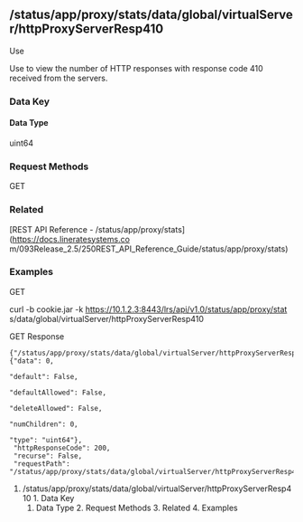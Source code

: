 ## /status/app/proxy/stats/data/global/virtualServer/httpProxyServerResp410

Use

Use to view the number of HTTP responses with response code 410 received from
the servers.

### Data Key

#### Data Type

uint64

### Request Methods

GET

### Related

[REST API Reference - /status/app/proxy/stats](https://docs.lineratesystems.co
m/093Release_2.5/250REST_API_Reference_Guide/status/app/proxy/stats)

### Examples

GET

curl -b cookie.jar -k https://10.1.2.3:8443/lrs/api/v1.0/status/app/proxy/stat
s/data/global/virtualServer/httpProxyServerResp410

GET Response

    
    {"/status/app/proxy/stats/data/global/virtualServer/httpProxyServerResp410": {"data": 0,
                                                                                "default": False,
                                                                                "defaultAllowed": False,
                                                                                "deleteAllowed": False,
                                                                                "numChildren": 0,
                                                                                "type": "uint64"},
     "httpResponseCode": 200,
     "recurse": False,
     "requestPath": "/status/app/proxy/stats/data/global/virtualServer/httpProxyServerResp410"}
    

  1. /status/app/proxy/stats/data/global/virtualServer/httpProxyServerResp410
    1. Data Key
      1. Data Type
    2. Request Methods
    3. Related
    4. Examples

